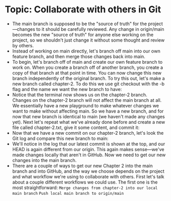 # Topic: Collaborate with others in Git

- The main branch is supposed to be the "source of truth" for the project—changes to it should be carefully reviewed. Any change in origin/main becomes the new "source of truth" for anyone else working on the project, so we shouldn't just change it without some thought and review by others.
- Instead of working on main directly, let's branch off main into our own feature branch, and then merge those changes back into main.
- To begin, let's branch off of main and create our own feature branch to work on.
When you create a branch off of another branch, you create a copy of that branch at that point in time. You can now change this new branch independently of the original branch.
To try this out, let's make a new branch called chapter-2. To do this we use git checkout with the -b flag and the name we want the new branch to have:
- Notice that the terminal now shows us on the chapter-2 branch. Changes on the chapter-2 branch will not affect the main branch at all. We essentially have a new playground to make whatever changes we want to make without affecting main.
So we have a new branch, and for now that new branch is identical to main (we haven't made any changes yet). Next let's repeat what we've already done before and create a new file called chapter-2.txt, give it some content, and commit it:
- Now that we have a new commit on our chapter-2 branch, let's look the Git log and compare this new branch to main:
- We'll notice in the log that our latest commit is shown at the top, and our HEAD is again different from our origin. This again makes sense—we've made changes locally that aren't in GitHub.
Now we need to get our new changes into the main branch.
- There are a couple of ways to get our new Chapter 2 into the main branch and into GitHub, and the way we choose depends on the project and what workflow we're using to collaborate with others.
First let's talk about a couple different workflows we could use. 
  The first one is the most straightforward:
`Merge changes from chapter-2 into our local main branch`
`Push local main branch to origin/main`






